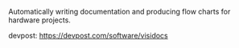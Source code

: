 Automatically writing documentation and producing flow charts for hardware projects.

devpost: https://devpost.com/software/visidocs
